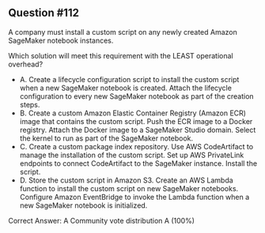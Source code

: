 ## Question #112

A company must install a custom script on any newly created Amazon SageMaker notebook instances.

Which solution will meet this requirement with the LEAST operational overhead?

- A. Create a lifecycle configuration script to install the custom script when a new SageMaker notebook is created. Attach the lifecycle configuration to every new SageMaker notebook as part of the creation steps.
- B. Create a custom Amazon Elastic Container Registry (Amazon ECR) image that contains the custom script. Push the ECR image to a Docker registry. Attach the Docker image to a SageMaker Studio domain. Select the kernel to run as part of the SageMaker notebook.
- C. Create a custom package index repository. Use AWS CodeArtifact to manage the installation of the custom script. Set up AWS PrivateLink endpoints to connect CodeArtifact to the SageMaker instance. Install the script.
- D. Store the custom script in Amazon S3. Create an AWS Lambda function to install the custom script on new SageMaker notebooks. Configure Amazon EventBridge to invoke the Lambda function when a new SageMaker notebook is initialized. 

Correct Answer: 
A Community vote distribution A (100%)